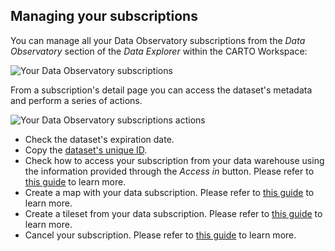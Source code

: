 ## Managing your subscriptions

You can manage all your Data Observatory subscriptions from the _Data Observatory_ section of the _Data Explorer_ within the CARTO Workspace:

![Your Data Observatory subscriptions](/img/data-observatory/do_your_subscriptions_samples.png)

From a subscription's detail page you can access the dataset's metadata and perform a series of actions.

![Your Data Observatory subscriptions actions](/img/data-observatory/do-subscriptions-actions.png)

* Check the dataset's expiration date.
* Copy the [dataset's unique ID](../../overview/terminology/#dataset).
* Check how to access your subscription from your data warehouse using the information provided through the _Access in_ button. Please refer to [this guide](../../guides/accessing-your-subscriptions-from-your-data-warehouse) to learn more. 
* Create a map with your data subscription. Please refer to [this guide](../../guides/visualizing-data-observatory-datasets) to learn more. 
* Create a tileset from your data subscription. Please refer to [this guide](../../guides/visualizing-data-observatory-datasets) to learn more.
* Cancel your subscription. Please refer to [this guide](../../guides/subscribing-to-public-and-premium-datasets/#unsubscribing) to learn more. 


